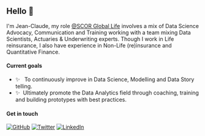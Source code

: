 ## Hello :wave:

I'm Jean-Claude, my role [@SCOR Global Life](https://www.linkedin.com/in/jcrazafy/) involves a mix of Data Science Advocacy, Communication and Training working with a team mixing Data Scientists, Actuaries & Underwriting experts. Though I work in Life reinsurance, I also have experience in Non-Life (re)insurance and Quantitative Finance. 

#### Current goals

* ✨ &nbsp; To continuously improve in Data Science, Modelling and Data Story telling.
* ✨ &nbsp;Ultimately promote the Data Analytics field through coaching, training and building prototypes with best practices.

#### Get in touch

<p>
	<a href="https://github.com/JeanClaudeR"><img src="https://img.shields.io/github/followers/JeanClaudeR.svg?label=GitHub&style=social" alt="GitHub"></a>
	<a href="https://twitter.com/jcrazafy"><img src="https://img.shields.io/twitter/follow/jcrazafy?label=Twitter&style=social" alt="Twitter"></a>
	<a href="https://www.linkedin.com/in/jcrazafy"><img src="https://img.shields.io/badge/LinkedIn--_.svg?style=social&logo=linkedin" alt="LinkedIn"></a>
</p>

